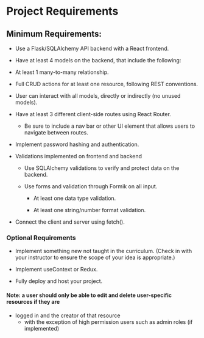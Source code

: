 # Project Requirements

## Minimum Requirements:

- Use a Flask/SQLAlchemy API backend with a React frontend.

- Have at least 4 models on the backend, that include the following:

- At least 1 many-to-many relationship.

- Full CRUD actions for at least one resource, following REST conventions.

- User can interact with all models, directly or indirectly (no unused models).

- Have at least 3 different client-side routes using React Router. 

  - Be sure to include a nav bar or other UI element that allows users to navigate between routes.

- Implement password hashing and authentication.

- Validations implemented on frontend and backend

  - Use SQLAlchemy validations to verify and protect data on the backend.

  - Use forms and validation through Formik on all input.

    - At least one data type validation.

    - At least one string/number format validation.

- Connect the client and server using fetch().

### Optional Requirements 

- Implement something new not taught in the curriculum. (Check in with your instructor to ensure the scope of your idea is appropriate.)

- Implement useContext or Redux.

- Fully deploy and host your project.

#### Note: a user should only be able to edit and delete user-specific resources if they are

- logged in and the creator of that resource
  - with the exception of high permission users such as admin roles (if implemented)
  